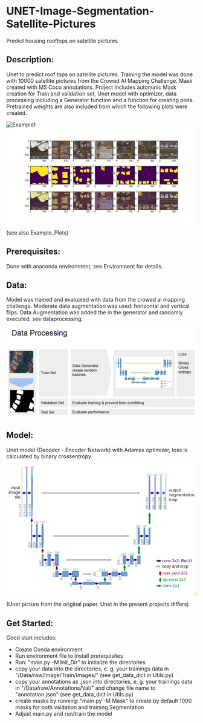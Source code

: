 # UNET-Image-Segmentation-Satellite-Pictures
Predict housing rooftops on satellite pictures


## Description:

Unet to predict roof tops on satellite pictures. Training the model was done with 10000 satellite pictures from the Crowed AI Mapping Challenge.
Mask created with MS Coco annotations. Project includes automatic Mask creation for Train and validation set, Unet model with optimizer, data processing including a Generator function and a function for creating plots. Pretrained weights are also included from which the following plots were created.

![Example1](https://github.com/RichardWie1and/UNET-Image-Segmentation-Satellite-Pictures/blob/master/Example_Plots/Test_Predict_13.jpg)
![Example2](Example_Plots/Test_Predict_9.jpg)

(see also Example_Plots)

## Prerequisites:

Done with anaconda environment, see Environment for details.

## Data:

Model was trained and evaluated with data from the crowed ai mapping challenge. Moderate data augmentation was used: horizontal and vertical flips.
Data Augmentation was added the in the generator and randomly executed, see dataprocessing.

![Data_Workflow](Data_Workflow.tiff)

## Model:

Unet model (Decoder - Encoder Network) with Adamax optimizer, loss is calculated by binary crossentropy.

![Example2](Example_Plots/u-net-architecture.jpg)

(Unet picture from the original paper. Unet in the present projects differs)

## Get Started:

Good start includes:
* Create Conda environment
* Run environment file to install prerequisites
* Run: "main.py -M Init_Dir" to initialize the directories
* copy your data into the directories, e. g. your trainings data in "/Data/raw/Image/Train/Images/" (see get_data_dict in Utils.py)
* copy your annotations as .json into directories, e. g. your trainings data in "/Data/raw/Annotations/Val/" and change file name to "annotation.json" (see get_data_dict in Utils.py)
* create masks by running: "main.py -M Mask" to create by default 1000 masks for both vaidation and training Segmentation
* Adjust main.py and run/train the model
